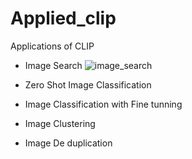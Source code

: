 # Applied_clip
Applications of CLIP

 - Image Search ![image_search](image_search)
 
 - Zero Shot Image Classification
 
 - Image Classification with Fine tunning
 
 - Image Clustering
 
 - Image De duplication
